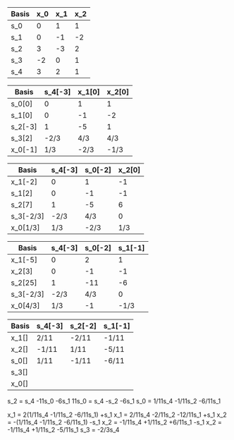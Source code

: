 | Basis | x_0 | x_1 | x_2 |
| ----- | --- | --- | --- |
| s_0   | 0   | 1   | 1   |
| s_1   | 0   | -1  | -2  |
| s_2   | 3   | -3  | 2   |
| s_3   | -2  | 0   | 1   |
| s_4   | 3   | 2   | 1   |

| Basis   | s_4[-3] | x_1[0] | x_2[0] |
| ------- | ------- | ------ | ------ |
| s_0[0]  | 0       | 1      | 1      |
| s_1[0]  | 0       | -1     | -2     |
| s_2[-3] | 1       | -5     | 1      |
| s_3[2]  | -2/3    | 4/3    | 4/3    |
| x_0[-1] | 1/3     | -2/3   | -1/3   |

| Basis     | s_4[-3] | s_0[-2] | x_2[0] |
| --------- | ------- | ------- | ------ |
| x_1[-2]   | 0       | 1       | -1     |
| s_1[2]    | 0       | -1      | -1     |
| s_2[7]    | 1       | -5      | 6      |
| s_3[-2/3] | -2/3    | 4/3     | 0      |
| x_0[1/3]  | 1/3     | -2/3    | 1/3    |

| Basis     | s_4[-3] | s_0[-2] | s_1[-1] |
| --------- | ------- | ------- | ------- |
| x_1[-5]   | 0       | 2       | 1       |
| x_2[3]    | 0       | -1      | -1      |
| s_2[25]   | 1       | -11     | -6      |
| s_3[-2/3] | -2/3    | 4/3     | 0       |
| x_0[4/3]  | 1/3     | -1      | -1/3    |

| Basis | s_4[-3] | s_2[-2] | s_1[-1] |
| ----- | ------- | ------- | ------- |
| x_1[] | 2/11    | -2/11   | -1/11   |
| x_2[] | -1/11   | 1/11    | -5/11   | 
| s_0[] | 1/11    | -1/11   | -6/11   |
| s_3[] |         |         |         |
| x_0[] |         |         |         |

s_2 = s_4 -11s_0 -6s_1
11s_0 = s_4 -s_2 -6s_1 
s_0 = 1/11s_4 -1/11s_2 -6/11s_1

x_1 = 2(1/11s_4 -1/11s_2 -6/11s_1) +s_1 
x_1 = 2/11s_4 -2/11s_2 -12/11s_1 +s_1
x_2 = -(1/11s_4 -1/11s_2 -6/11s_1) -s_1 
x_2 = -1/11s_4 +1/11s_2 +6/11s_1 -s_1
x_2 = -1/11s_4 +1/11s_2 -5/11s_1 
s_3 = -2/3s_4 